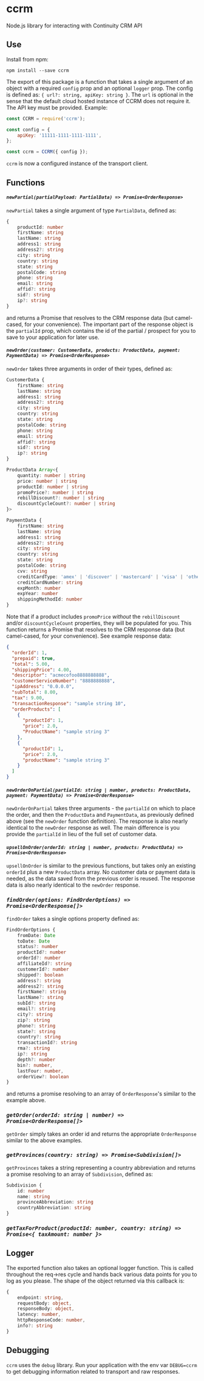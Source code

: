 # ccrm
Node.js library for interacting with Continuity CRM API

## Use
Install from npm:
```
npm install --save ccrm
```

The export of this package is a function that takes a single argument of an object with a required `config` prop and an optional `logger` prop. The config is defined as: `{ url?: string, apiKey: string }`. The `url` is optional in the sense that the default cloud hosted instance of CCRM does not require it. The API key must be provided. Example:

```js
const CCRM = require('ccrm');

const config = {
	apiKey: '11111-1111-1111-1111',
};

const ccrm = CCRM({ config });
```

`ccrm` is now a configured instance of the transport client.

## Functions
#### *`newPartial(partialPayload: PartialData) => Promise<OrderResponse>`*
`newPartial` takes a single argument of type `PartialData`, defined as:

```ts
{
    productId: number
    firstName: string
    lastName: string
    address1: string
    address2?: string
    city: string
    country: string
    state: string
    postalCode: string
    phone: string
    email: string
    affid?: string
    sid?: string
    ip?: string
}
```

and returns a Promise that resolves to the CRM response data (but camel-cased, for your convenience). The important part of the response object is the `partialId` prop, which contains the id of the partial / prospect for you to save to your application for later use.

#### *`newOrder(customer: CustomerData, products: ProductData, payment: PaymentData) => Promise<OrderResponse>`*
`newOrder` takes three arguments in order of their types, defined as:

```ts
CustomerData {
    firstName: string
    lastName: string
    address1: string
    address2?: string
    city: string
    country: string
    state: string
    postalCode: string
    phone: string
    email: string
    affid?: string
    sid?: string
    ip?: string
}

ProductData Array<{
    quantity: number | string
    price: number | string
	productId: number | string
	promoPrice?: number | string
	rebillDiscount?: number | string
	discountCycleCount?: number | string
}>

PaymentData {
    firstName: string
    lastName: string
    address1: string
    address2?: string
    city: string
    country: string
    state: string
    postalCode: string
    cvv: string
    creditCardType: 'amex' | 'discover' | 'mastercard' | 'visa' | 'other'
    creditCardNumber: string
    expMonth: number
    expYear: number
    shippingMethodId: number
}
```

Note that if a product includes `promoPrice` *without* the `rebillDiscount` and/or `discountCycleCount` properties, they will be populated for you. This function returns a Promise that resolves to the CRM response data (but camel-cased, for your convenience). See example response data:

```json
{
  "orderId": 1,
  "prepaid": true,
  "total": 5.00,
  "shippingPrice": 4.00,
  "descriptor": "acmecofoo8888888888",
  "customerServiceNumber": "8888888888",
  "ipAddress": "0.0.0.0",
  "subTotal": 8.00,
  "tax": 9.00,
  "transactionResponse": "sample string 10",
  "orderProducts": [
    {
      "productId": 1,
      "price": 2.0,
      "ProductName": "sample string 3"
    },
    {
      "productId": 1,
      "price": 2.0,
      "productName": "sample string 3"
    }
  ]
}
```

#### *`newOrderOnPartial(partialId: string | number, products: ProductData, payment: PaymentData) => Promise<OrderResponse>`*
`newOrderOnPartial` takes three arguments - the `partialId` on which to place the order, and then the `ProductData` and `PaymentData`, as previously defined above (see the `newOrder` function definition). The response is also nearly identical to the `newOrder` response as well. The main difference is you provide the `partialId` in lieu of the full set of customer data.

#### *`upsellOnOrder(orderId: string | number, products: ProductData) => Promise<OrderResponse>`*
`upsellOnOrder` is similar to the previous functions, but takes only an existing `orderId` plus a new `ProductData` array. No customer data or payment data is needed, as the data saved from the previous order is reused. The response data is also nearly identical to the `newOrder` response.

### *`findOrder(options: FindOrderOptions) => Promise<OrderResponse[]>`*
`findOrder` takes a single options property defined as:

```ts
FindOrderOptions {
	fromDate: Date
	toDate: Date
	status?: number
	productId?: number
	orderId?: number
	affiliateId?: string
	customerId?: number
	shipped?: boolean
	address?: string
	address2?: string
	firstName?: string
	lastName?: string
	subId?: string
	email?: string
	city?: string
	zip?: string
	phone?: string
	state?: string
	country?: string
	transactionId?: string
	rma?: string
	ip?: string
	depth?: number
	bin?: number,
	lastFour: number,
	orderView?: boolean
}
```
and returns a promise resolving to an array of `OrderResponse`'s similar to the example above.

### *`getOrder(orderId: string | number) => Promise<OrderResponse[]>`*
`getOrder` simply takes an order id and returns the appropriate `OrderResponse` similar to the above examples.

### *`getProvinces(country: string) => Promise<Subdivision[]>`*
`getProvinces` takes a string representing a country abbreviation and returns a promise resolving to an array of `Subdivision`, defined as:

``` ts
Subdivision {
	id: number
	name: string
	provinceAbbreviation: string
	countryAbbreviation: string
}
```

### *`getTaxForProduct(productId: number, country: string) => Promise<{ taxAmount: number }>`*

## Logger
The exported function also takes an optional logger function. This is called throughout the req->res cycle and hands back various data points for you to log as you please. The shape of the object returned via this callback is:
```ts
{
	endpoint: string,
	requestBody: object,
	responseBody: object,
	latency: number,
	httpResponseCode: number,
	info?: string
}
```

## Debugging
`ccrm` uses the `debug` library. Run your application with the env var `DEBUG=ccrm` to get debugging information related to transport and raw responses.


